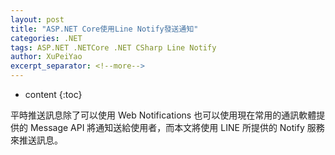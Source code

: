 ```yaml
---
layout: post
title: "ASP.NET Core使用Line Notify發送通知"
categories: .NET
tags: ASP.NET .NETCore .NET CSharp Line Notify
author: XuPeiYao
excerpt_separator: <!--more-->
---
```


- content
  {:toc}

平時推送訊息除了可以使用 Web Notifications 也可以使用現在常用的通訊軟體提供的 Message API 將通知送給使用者，而本文將使用 LINE 所提供的 Notify 服務來推送訊息。

<!--more-->
